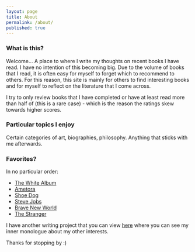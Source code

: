 ```yaml
---
layout: page
title: About
permalink: /about/
published: true
---
```


### What is this?

Welcome...
A place to where I write my thoughts on recent books I have read. I have no intention of this becoming big. Due to the volume of books that I read, it is often easy for myself to forget which to recommend to others. For this reason, this site is mainly for others to find interesting books and for myself to reflect on the literature that I come across.

I try to only review books that I have completed or have at least read more than half of (this is a rare case) - which is the reason the ratings skew towards higher scores.

### Particular topics I enjoy

Certain categories of art, biographies, philosophy. Anything that sticks with me afterwards.

### Favorites?

In no particular order:

- [The White Album](https://jinsung-kim.github.io/The-White-Album/)
- [Ametora](https://jinsung-kim.github.io/ametora/)
- [Shoe Dog](https://jinsung-kim.github.io/shoe-dog/)
- [Steve Jobs](https://jinsung-kim.github.io/steve-jobs/)
- [Brave New World](https://jinsung-kim.github.io/Brave-New-World/)
- [The Stranger](https://jinsung-kim.github.io/The-Stranger/)

I have another writing project that you can view [here](https://archived-js.web.app/) where you can see my inner monologue about my other interests.

Thanks for stopping by :)